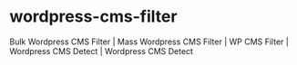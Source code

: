 # wordpress-cms-filter
Bulk Wordpress CMS Filter | Mass Wordpress CMS Filter | WP CMS Filter | Wordpress CMS Detect | Wordpress CMS Detect 
